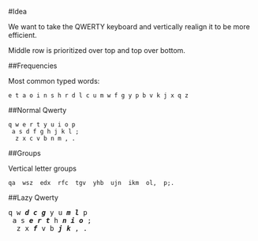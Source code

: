 #Idea

We want to take the QWERTY keyboard and vertically realign it to be more efficient.

Middle row is prioritized over top and top over bottom.

##Frequencies

Most common typed words:

	e t a o i n s h r d l c u m w f g y p b v k j x q z

##Normal Qwerty

	q w e r t y u i o p
	 a s d f g h j k l ;
	  z x c v b n m , .

##Groups

Vertical letter groups

	qa  wsz  edx  rfc  tgv  yhb  ujn  ikm  ol,  p;.

##Lazy Qwerty

<pre>
q w <b><i>d</i></b> <b><i>c</i></b> <b><i>g</i></b> y u <b><i>m</i></b> <b><i>l</i></b> p
 a s <b><i>e</i></b> <b><i>r</i></b> <b><i>t</i></b> h <b><i>n</i></b> <b><i>i</i></b> <b><i>o</i></b> ;
  z x <b><i>f</i></b> v b <b><i>j</i></b> <b><i>k</i></b> , .
</pre>
